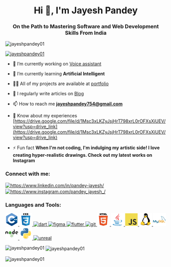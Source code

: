 <h1 align="center">Hi 👋, I'm Jayesh Pandey</h1>
<h3 align="center">On the Path to Mastering Software and Web Development Skills From India</h3>

<p align="left"> <img src="https://komarev.com/ghpvc/?username=jayeshpandey01&label=Profile%20views&color=0e75b6&style=flat" alt="jayeshpandey01" /> </p>

<p align="left"> <a href="https://github.com/ryo-ma/github-profile-trophy"><img src="https://github-profile-trophy.vercel.app/?username=jayeshpandey01" alt="jayeshpandey01" /></a> </p>

- 🔭 I’m currently working on [Voice assistant](https://github.com/jayeshpandey01/voice-assistant)

- 🌱 I’m currently learning **Artificial Intelligent**

- 👨‍💻 All of my projects are available at [portfolio](https://portfoliojayesh.netlify.app/)

- 📝 I regularly write articles on [Blog](https://mickeybytes.blogspot.com/)

- 📫 How to reach me **jayeshpandey754@gmail.com**

- 📄 Know about my experiences [https://drive.google.com/file/d/1Msc3xLKZyJsjHrT798xrL0rOFXsXiUEV/view?usp=drive_link](https://drive.google.com/file/d/1Msc3xLKZyJsjHrT798xrL0rOFXsXiUEV/view?usp=drive_link)

- ⚡ Fun fact **When I'm not coding, I'm indulging my artistic side! I love creating hyper-realistic drawings. Check out my latest works on Instagram**

<h3 align="left">Connect with me:</h3>
<p align="left">
<a href="https://linkedin.com/in/https://www.linkedin.com/in/pandey-jayesh/" target="blank"><img align="center" src="https://raw.githubusercontent.com/rahuldkjain/github-profile-readme-generator/master/src/images/icons/Social/linked-in-alt.svg" alt="https://www.linkedin.com/in/pandey-jayesh/" height="30" width="40" /></a>
<a href="https://instagram.com/https://www.instagram.com/pandey_jayesh_/" target="blank"><img align="center" src="https://raw.githubusercontent.com/rahuldkjain/github-profile-readme-generator/master/src/images/icons/Social/instagram.svg" alt="https://www.instagram.com/pandey_jayesh_/" height="30" width="40" /></a>
</p>

<h3 align="left">Languages and Tools:</h3>
<p align="left"> <a href="https://www.w3schools.com/cpp/" target="_blank" rel="noreferrer"> <img src="https://raw.githubusercontent.com/devicons/devicon/master/icons/cplusplus/cplusplus-original.svg" alt="cplusplus" width="40" height="40"/> </a> <a href="https://www.w3schools.com/css/" target="_blank" rel="noreferrer"> <img src="https://raw.githubusercontent.com/devicons/devicon/master/icons/css3/css3-original-wordmark.svg" alt="css3" width="40" height="40"/> </a> <a href="https://dart.dev" target="_blank" rel="noreferrer"> <img src="https://www.vectorlogo.zone/logos/dartlang/dartlang-icon.svg" alt="dart" width="40" height="40"/> </a> <a href="https://www.figma.com/" target="_blank" rel="noreferrer"> <img src="https://www.vectorlogo.zone/logos/figma/figma-icon.svg" alt="figma" width="40" height="40"/> </a> <a href="https://flutter.dev" target="_blank" rel="noreferrer"> <img src="https://www.vectorlogo.zone/logos/flutterio/flutterio-icon.svg" alt="flutter" width="40" height="40"/> </a> <a href="https://git-scm.com/" target="_blank" rel="noreferrer"> <img src="https://www.vectorlogo.zone/logos/git-scm/git-scm-icon.svg" alt="git" width="40" height="40"/> </a> <a href="https://www.w3.org/html/" target="_blank" rel="noreferrer"> <img src="https://raw.githubusercontent.com/devicons/devicon/master/icons/html5/html5-original-wordmark.svg" alt="html5" width="40" height="40"/> </a> <a href="https://www.java.com" target="_blank" rel="noreferrer"> <img src="https://raw.githubusercontent.com/devicons/devicon/master/icons/java/java-original.svg" alt="java" width="40" height="40"/> </a> <a href="https://developer.mozilla.org/en-US/docs/Web/JavaScript" target="_blank" rel="noreferrer"> <img src="https://raw.githubusercontent.com/devicons/devicon/master/icons/javascript/javascript-original.svg" alt="javascript" width="40" height="40"/> </a> <a href="https://www.linux.org/" target="_blank" rel="noreferrer"> <img src="https://raw.githubusercontent.com/devicons/devicon/master/icons/linux/linux-original.svg" alt="linux" width="40" height="40"/> </a> <a href="https://www.mysql.com/" target="_blank" rel="noreferrer"> <img src="https://raw.githubusercontent.com/devicons/devicon/master/icons/mysql/mysql-original-wordmark.svg" alt="mysql" width="40" height="40"/> </a> <a href="https://nodejs.org" target="_blank" rel="noreferrer"> <img src="https://raw.githubusercontent.com/devicons/devicon/master/icons/nodejs/nodejs-original-wordmark.svg" alt="nodejs" width="40" height="40"/> </a> <a href="https://www.python.org" target="_blank" rel="noreferrer"> <img src="https://raw.githubusercontent.com/devicons/devicon/master/icons/python/python-original.svg" alt="python" width="40" height="40"/> </a> <a href="https://unrealengine.com/" target="_blank" rel="noreferrer"> <img src="https://raw.githubusercontent.com/kenangundogan/fontisto/036b7eca71aab1bef8e6a0518f7329f13ed62f6b/icons/svg/brand/unreal-engine.svg" alt="unreal" width="40" height="40"/> </a> </p>

<p><img align="left" src="https://github-readme-stats.vercel.app/api/top-langs?username=jayeshpandey01&show_icons=true&locale=en&layout=compact" alt="jayeshpandey01" /></p>

<p>&nbsp;<img align="center" src="https://github-readme-stats.vercel.app/api?username=jayeshpandey01&show_icons=true&locale=en" alt="jayeshpandey01" /></p>

<p><img align="center" src="https://github-readme-streak-stats.herokuapp.com/?user=jayeshpandey01&" alt="jayeshpandey01" /></p>
